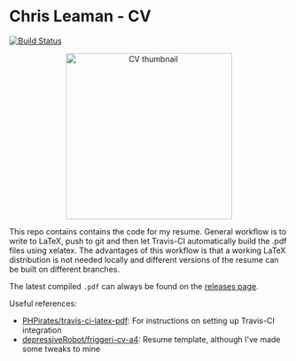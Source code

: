 # Chris Leaman - CV

[![Build Status](https://travis-ci.com/chrisleaman/cv.svg?branch=master)](https://travis-ci.com/chrisleaman/cv)

<p align="center">
  <a href="https://github.com/chrisleaman/cv/releases/latest/download/cv.pdf">
  <img src="https://github.com/chrisleaman/cv/releases/latest/download/cv_thumbnail.png"
       alt="CV thumbnail" width="300"/>
  </a>
</p>

This repo contains contains the code for my resume. General workflow is to write to LaTeX, push to git and then let Travis-CI automatically build the .pdf files using xelatex. The advantages of this workflow is that a working LaTeX distribution is not needed locally and different versions of the resume can be built on different branches.

The latest compiled `.pdf` can always be found on the [releases page](https://github.com/chrisleaman/cv/releases).

Useful references:
  - [PHPirates/travis-ci-latex-pdf](https://github.com/PHPirates/travis-ci-latex-pdf#deploy): For instructions on setting up Travis-CI integration
  - [depressiveRobot/friggeri-cv-a4](https://github.com/depressiveRobot/friggeri-cv-a4): Resume template, although I've made some tweaks to mine
